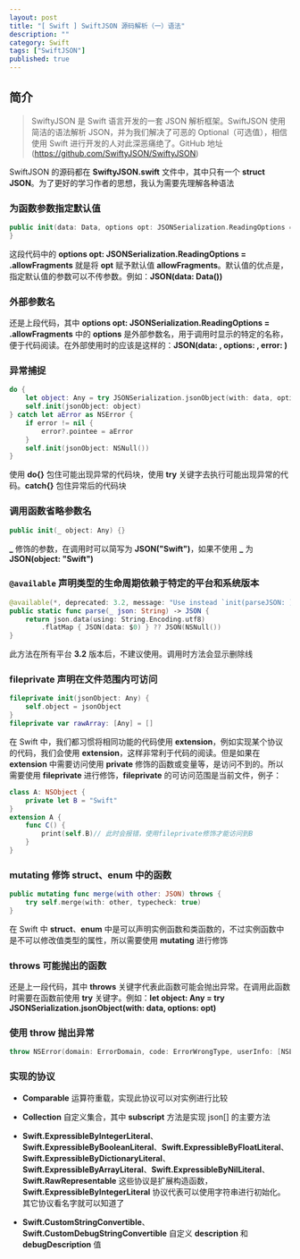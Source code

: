 ```yaml
---
layout: post
title: "[ Swift ] SwiftJSON 源码解析（一）语法"
description: ""
category: Swift
tags: ["SwiftJSON"]
published: true
---
```


## 简介

> SwiftyJSON 是 Swift 语言开发的一套 JSON 解析框架。SwiftJSON 使用简洁的语法解析 JSON，并为我们解决了可恶的 Optional（可选值），相信使用 Swift 进行开发的人对此深恶痛绝了。GitHub 地址(https://github.com/SwiftyJSON/SwiftyJSON)

SwiftJSON 的源码都在 **SwiftyJSON.swift** 文件中，其中只有一个 **struct** **JSON**。为了更好的学习作者的思想，我认为需要先理解各种语法

### 为函数参数指定默认值

```swift
public init(data: Data, options opt: JSONSerialization.ReadingOptions = .allowFragments, error: NSErrorPointer = nil) {
}
```

这段代码中的 **options opt: JSONSerialization.ReadingOptions = .allowFragments** 就是将 **opt** 赋予默认值 **allowFragments**。默认值的优点是，指定默认值的参数可以不传参数。例如：**JSON(data: Data())**

### 外部参数名

还是上段代码，其中 **options opt: JSONSerialization.ReadingOptions = .allowFragments** 中的 **options** 是外部参数名，用于调用时显示的特定的名称，便于代码阅读。在外部使用时的应该是这样的：**JSON(data: , options: , error: )**

### 异常捕捉

```swift
do {
    let object: Any = try JSONSerialization.jsonObject(with: data, options: opt)
    self.init(jsonObject: object)
} catch let aError as NSError {
    if error != nil {
        error?.pointee = aError
    }
    self.init(jsonObject: NSNull())
}
```

使用 **do{}** 包住可能出现异常的代码块，使用 **try** 关键字去执行可能出现异常的代码。**catch{}** 包住异常后的代码块

### 调用函数省略参数名

```swift
public init(_ object: Any) {}
```

**_** 修饰的参数，在调用时可以简写为 **JSON("Swift")**，如果不使用 **_** 为 **JSON(object: "Swift")**

### `@available` 声明类型的生命周期依赖于特定的平台和系统版本

```swift
@available(*, deprecated: 3.2, message: "Use instead `init(parseJSON: )`")
public static func parse(_ json: String) -> JSON {
    return json.data(using: String.Encoding.utf8)
        .flatMap { JSON(data: $0) } ?? JSON(NSNull())
}
```

此方法在所有平台 **3.2** 版本后，不建议使用。调用时方法会显示删除线

### **fileprivate** 声明在文件范围内可访问

```swift
fileprivate init(jsonObject: Any) {
    self.object = jsonObject
}
fileprivate var rawArray: [Any] = []
```

在 Swift 中，我们都习惯将相同功能的代码使用 **extension**，例如实现某个协议的代码，我们会使用 **extension**，这样非常利于代码的阅读。但是如果在 **extension** 中需要访问使用 **private** 修饰的函数或变量等，是访问不到的。所以需要使用 **fileprivate** 进行修饰，**fileprivate** 的可访问范围是当前文件，例子：

```swift
class A: NSObject {
    private let B = "Swift"
}
extension A {
    func C() {
        print(self.B)// 此时会报错，使用fileprivate修饰才能访问到B
    }
}
```

### **mutating** 修饰 **struct**、**enum** 中的函数

```swift
public mutating func merge(with other: JSON) throws {
    try self.merge(with: other, typecheck: true)
}
```

在 Swift 中 **struct**、**enum** 中是可以声明实例函数和类函数的，不过实例函数中是不可以修改值类型的属性，所以需要使用 **mutating** 进行修饰

### **throws** 可能抛出的函数

还是上一段代码，其中 **throws** 关键字代表此函数可能会抛出异常。在调用此函数时需要在函数前使用 **try** 关键字。例如：**let object: Any = try JSONSerialization.jsonObject(with: data, options: opt)**

### 使用 **throw** 抛出异常

```swift
throw NSError(domain: ErrorDomain, code: ErrorWrongType, userInfo: [NSLocalizedDescriptionKey: "Couldn't merge, because the JSONs differ in type on top level."])
```

### 实现的协议

* **Comparable** 运算符重载，实现此协议可以对实例进行比较

* **Collection** 自定义集合，其中 **subscript** 方法是实现 json[] 的主要方法

* **Swift.ExpressibleByIntegerLiteral**、**Swift.ExpressibleByBooleanLiteral**、**Swift.ExpressibleByFloatLiteral**、**Swift.ExpressibleByDictionaryLiteral**、**Swift.ExpressibleByArrayLiteral**、**Swift.ExpressibleByNilLiteral**、**Swift.RawRepresentable** 这些协议是扩展构造函数，**Swift.ExpressibleByIntegerLiteral** 协议代表可以使用字符串进行初始化。其它协议看名字就可以知道了

* **Swift.CustomStringConvertible**、**Swift.CustomDebugStringConvertible** 自定义 **description** 和 **debugDescription** 值